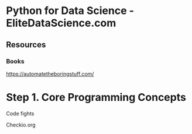 # Python for Data Science - EliteDataScience.com

## Resources

### Books

https://automatetheboringstuff.com/

# Step 1. Core Programming Concepts

Code fights

Checkio.org